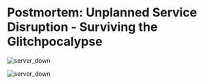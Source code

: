 # Postmortem: Unplanned Service Disruption - Surviving the Glitchpocalypse

![server_down](https://github.com/TobiLight/alx-system_engineering-devops/assets/25378643/53095da9-adca-4392-b396-ba47c24280d5)

![server_down](https://github.com/TobiLight/alx-system_engineering-devops/assets/25378643/908b537d-e2a0-40bd-bb23-eff583c3abb2)
